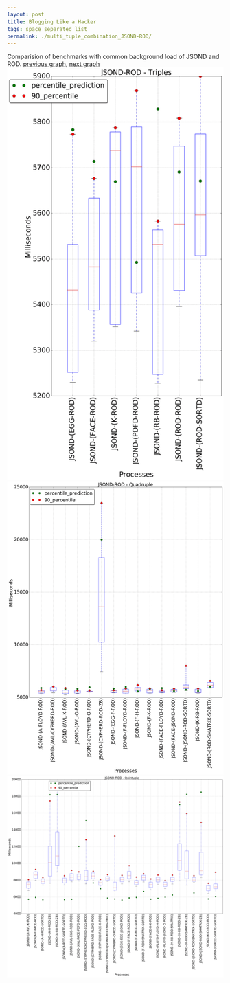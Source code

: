 ```yaml
---
layout: post
title: Blogging Like a Hacker
tags: space separated list
permalink: ./multi_tuple_combination_JSOND-ROD/
---
```


Comparision of benchmarks with common background load of JSOND and ROD.
[previous graph](./multi_tuple_combination_JSOND-RB/), [next graph](./comb_triple_A/)
<img src="./images/triple/JSOND/JSOND-ROD_box.png" alt="graph figure"><img src="./images/quadruple/JSOND/JSOND-ROD_box.png" alt="graph figure"><img src="./images/quintuple/JSOND/JSOND-ROD_box.png" alt="graph figure">
